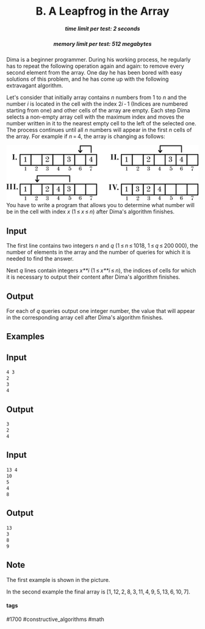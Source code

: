 <h1 style='text-align: center;'> B. A Leapfrog in the Array</h1>

<h5 style='text-align: center;'>time limit per test: 2 seconds</h5>
<h5 style='text-align: center;'>memory limit per test: 512 megabytes</h5>

Dima is a beginner programmer. During his working process, he regularly has to repeat the following operation again and again: to remove every second element from the array. One day he has been bored with easy solutions of this problem, and he has come up with the following extravagant algorithm.

Let's consider that initially array contains *n* numbers from 1 to *n* and the number *i* is located in the cell with the index 2*i* - 1 (Indices are numbered starting from one) and other cells of the array are empty. Each step Dima selects a non-empty array cell with the maximum index and moves the number written in it to the nearest empty cell to the left of the selected one. The process continues until all *n* numbers will appear in the first *n* cells of the array. For example if *n* = 4, the array is changing as follows:

 ![](images/353e66df2b64f64592e4ec61c819b5ad3856d759.png) You have to write a program that allows you to determine what number will be in the cell with index *x* (1 ≤ *x* ≤ *n*) after Dima's algorithm finishes.

## Input

The first line contains two integers *n* and *q* (1 ≤ *n* ≤ 1018, 1 ≤ *q* ≤ 200 000), the number of elements in the array and the number of queries for which it is needed to find the answer.

Next *q* lines contain integers *x**i* (1 ≤ *x**i* ≤ *n*), the indices of cells for which it is necessary to output their content after Dima's algorithm finishes.

## Output

For each of *q* queries output one integer number, the value that will appear in the corresponding array cell after Dima's algorithm finishes.

## Examples

## Input


```
4 3  
2  
3  
4  

```
## Output


```
3  
2  
4  

```
## Input


```
13 4  
10  
5  
4  
8  

```
## Output


```
13  
3  
8  
9  

```
## Note

The first example is shown in the picture.

In the second example the final array is [1, 12, 2, 8, 3, 11, 4, 9, 5, 13, 6, 10, 7].



#### tags 

#1700 #constructive_algorithms #math 